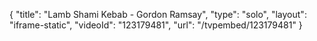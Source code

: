 {
    "title": "Lamb Shami Kebab  - Gordon Ramsay",
    "type": "solo",
    "layout": "iframe-static",
    "videoId": "123179481",
    "url": "\/tvpembed\/123179481"
}